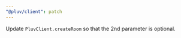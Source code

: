 ```yaml
---
"@pluv/client": patch
---
```


Update `PluvClient.createRoom` so that the 2nd parameter is optional.
